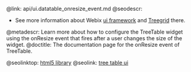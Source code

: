 @link: api/ui.datatable_onresize_event.md
@seodescr:

- See more information about Webix [ui framework](https://webix.com) and [Treegrid](https://webix.com/widget/treetable/) there.

@metadescr: Learn more about how to configure the TreeTable widget using the onResize event that fires after a user changes the size of the widget.
@doctitle: The documentation page for the onResize event of TreeTable.

@seolinktop: [html5 library](https://webix.com)
@seolink: [tree table ui](https://webix.com/widget/treetable/)